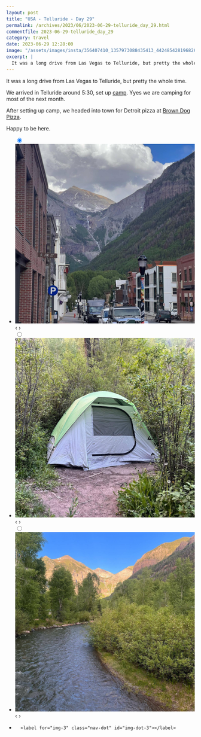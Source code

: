 ```yaml
---
layout: post
title: "USA - Telluride - Day 29"
permalink: /archives/2023/06/2023-06-29-telluride_day_29.html
commentfile: 2023-06-29-telluride_day_29
category: travel
date: 2023-06-29 12:28:00
image: "/assets/images/insta/356407410_1357973088435413_4424854281968261020_n_17962124243605763.jpg"
excerpt: |
  It was a long drive from Las Vegas to Telluride, but pretty the whole time.
---
```


It was a long drive from Las Vegas to Telluride, but pretty the whole time.

We arrived in Telluride around 5:30, set up [camp](https://maps.app.goo.gl/68FK5thkjm1ZgdDy8). Yyes we are camping for most of the next month.

After setting up camp, we headed into town for Detroit pizza at [Brown Dog Pizza](https://maps.app.goo.gl/8xMeFBv9x37rjjHp8).

Happy to be here.

<ul class="slides">
    <input type="radio" name="radio-btn" id="img-1" checked="checked" />
    <li class="slide-container">
        <div class="slide">
          <a href="/assets/images/insta/356423472_169840696085335_964542087547822727_n_17952184757510066.jpg"><img src="/assets/images/insta/356423472_169840696085335_964542087547822727_n_17952184757510066.jpg" /></a>
        </div>
    <div class="nav">
      <label for="img-3" class="prev">&#x2039;</label>
      <label for="img-2" class="next">&#x203a;</label>
    </div>
    </li>
        <input type="radio" name="radio-btn" id="img-2"  />
    <li class="slide-container">
        <div class="slide">
          <a href="/assets/images/insta/356952582_822781805863045_3791162006663858841_n_17977182458343235.jpg"><img src="/assets/images/insta/356952582_822781805863045_3791162006663858841_n_17977182458343235.jpg" /></a>
        </div>
    <div class="nav">
      <label for="img-1" class="prev">&#x2039;</label>
      <label for="img-3" class="next">&#x203a;</label>
    </div>
    </li>
    <input type="radio" name="radio-btn" id="img-3" />
    <li class="slide-container">
        <div class="slide">
          <a href="/assets/images/insta/356407410_1357973088435413_4424854281968261020_n_17962124243605763.jpg"><img src="/assets/images/insta/356407410_1357973088435413_4424854281968261020_n_17962124243605763.jpg" /></a>
        </div>
    <div class="nav">
      <label for="img-2" class="prev">&#x2039;</label>
      <label for="img-1" class="next">&#x203a;</label>
    </div>
    </li>
			
<li class="nav-dots">
      <label for="img-1" class="nav-dot" id="img-dot-1"></label>
      <label for="img-2" class="nav-dot" id="img-dot-2"></label>

      <label for="img-3" class="nav-dot" id="img-dot-3"></label>

</li>
</ul>
